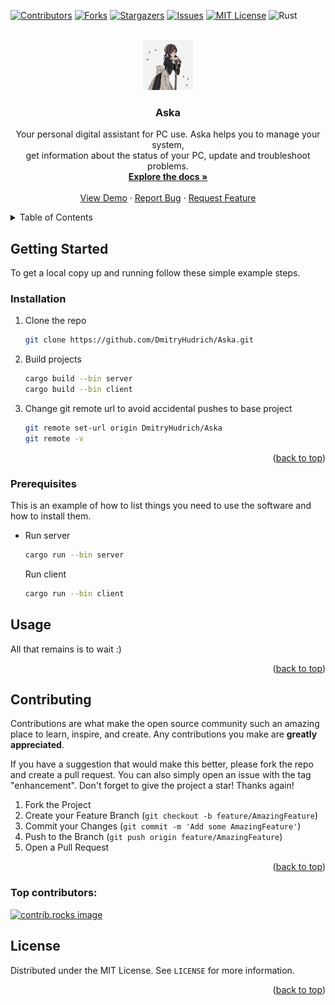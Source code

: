 <a id="readme-top"></a>


[![Contributors][contributors-shield]][contributors-url]
[![Forks][forks-shield]][forks-url]
[![Stargazers][stars-shield]][stars-url]
[![Issues][issues-shield]][issues-url]
[![MIT License][license-shield]][license-url]
![Rust]


<!-- PROJECT LOGO //TODO Add lodo -->
<br />
<div align="center">
  <a href="https://github.com/DmitryHudrich/Aska">
    <img src="images/logo.png" alt="Logo" width="80" height="80">
  </a>

<h3 align="center">Aska</h3>

  <p align="center">
    Your personal digital assistant for PC use. Aska helps you to manage your system,
    </br>
    get information about the status of your PC, update and troubleshoot problems.
    <br />
    <a href="https://github.com/DmitryHudrich/Aska"><strong>Explore the docs »</strong></a>
    <br />
    <br />
    <a href="https://github.com/DmitryHudrich/Aska">View Demo</a>
    ·
    <a href="https://github.com/DmitryHudrich/Aska/issues/new?labels=bug&template=bug-report---.md">Report Bug</a>
    ·
    <a href="https://github.com/DmitryHudrich/Aska/issues/new?labels=enhancement&template=feature-request---.md">Request Feature</a>
  </p>
</div>



<!-- TABLE OF CONTENTS -->
<details>
  <summary>Table of Contents</summary>
  <ol>
    <li>
      <a href="#about-the-project">About The Project</a>
    </li>
    <li>
      <a href="#getting-started">Getting Started</a>
      <ul>
        <li><a href="#prerequisites">Prerequisites</a></li>
        <li><a href="#installation">Installation</a></li>
      </ul>
    </li>
    <li><a href="#usage">Usage</a></li>
    <li><a href="#contributing">Contributing</a></li>
    <li><a href="#license">License</a></li>
  </ol>
</details>


<!-- GETTING STARTED -->
## Getting Started

To get a local copy up and running follow these simple example steps.

### Installation

1. Clone the repo
   ```sh
   git clone https://github.com/DmitryHudrich/Aska.git
   ```
2. Build projects
   ```sh
   cargo build --bin server
   cargo build --bin client
   ```
3. Change git remote url to avoid accidental pushes to base project
   ```sh
   git remote set-url origin DmitryHudrich/Aska
   git remote -v
   ```

<p align="right">(<a href="#readme-top">back to top</a>)</p>

### Prerequisites

This is an example of how to list things you need to use the software and how to install them.
* Run server
  ```sh
  cargo run --bin server
  ```

  Run client
  ```sh
  cargo run --bin client
  ```


<!-- USAGE EXAMPLES -->
## Usage

All that remains is to wait :)

<p align="right">(<a href="#readme-top">back to top</a>)</p>



<!-- CONTRIBUTING -->
## Contributing

Contributions are what make the open source community such an amazing place to learn, inspire, and create. Any contributions you make are **greatly appreciated**.

If you have a suggestion that would make this better, please fork the repo and create a pull request. You can also simply open an issue with the tag "enhancement".
Don't forget to give the project a star! Thanks again!

1. Fork the Project
2. Create your Feature Branch (`git checkout -b feature/AmazingFeature`)
3. Commit your Changes (`git commit -m 'Add some AmazingFeature'`)
4. Push to the Branch (`git push origin feature/AmazingFeature`)
5. Open a Pull Request

<p align="right">(<a href="#readme-top">back to top</a>)</p>

### Top contributors:

<a href="https://github.com/DmitryHudrich/Aska/graphs/contributors">
  <img src="https://contrib.rocks/image?repo=DmitryHudrich/Aska" alt="contrib.rocks image" />
</a>



<!-- LICENSE -->
## License

Distributed under the MIT License. See `LICENSE` for more information.

<p align="right">(<a href="#readme-top">back to top</a>)</p>




<!-- MARKDOWN LINKS & IMAGES -->
[contributors-shield]: https://img.shields.io/github/contributors/DmitryHudrich/Aska.svg?style=for-the-badge
[contributors-url]: https://github.com/DmitryHudrich/Aska/graphs/contributors
[forks-shield]: https://img.shields.io/github/forks/DmitryHudrich/Aska.svg?style=for-the-badge
[forks-url]: https://github.com/DmitryHudrich/Aska/network/members
[stars-shield]: https://img.shields.io/github/stars/DmitryHudrich/Aska.svg?style=for-the-badge
[stars-url]: https://github.com/DmitryHudrich/Aska/stargazers
[issues-shield]: https://img.shields.io/github/issues/DmitryHudrich/Aska.svg?style=for-the-badge
[issues-url]: https://github.com/DmitryHudrich/Aska/issues
[license-shield]: https://img.shields.io/github/license/DmitryHudrich/Aska.svg?style=for-the-badge
[license-url]: https://github.com/DmitryHudrich/Aska/blob/main/LICENSE
[linkedin-url]: https://linkedin.com/in/linkedin_username
[product-screenshot]: images/screenshot.png

[Rust]:  	https://img.shields.io/badge/Rust-000000?style=for-the-badge&logo=rust&logoColor=white
[Views]: https://img.shields.io/github/watchers/DmitryHudrich/Aska.svg

